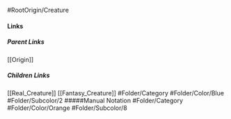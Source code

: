 #RootOrigin/Creature
#### Links
##### Parent Links
[[Origin]]
##### Children Links
[[Real_Creature]]
[[Fantasy_Creature]]
#Folder/Category
#Folder/Color/Blue
#Folder/Subcolor/2
#####Manual Notation
#Folder/Category 
#Folder/Color/Orange
#Folder/Subcolor/8
